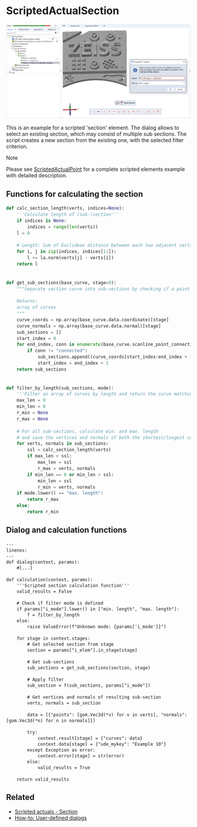 # ScriptedActualSection

![Scripted section element example](scripted_actual_section.png)

This is an example for a scripted 'section' element. The dialog allows to select an existing section, which may consist of multiple sub sections. The script creates a new section from the existing one, with the selected filter criterion.

> [!NOTE]
> Please see [ScriptedActualPoint](https://github.com/ZEISS/zeiss-inspect-app-examples/blob/main/AppExamples/scripted_actuals/ScriptedActualPoint/doc/Documentation.md) for a complete scripted elements example with detailed description.

## Functions for calculating the section

```python
def calc_section_length(verts, indices=None):
    '''Calculate length of (sub-)section'''
    if indices is None:
        indices = range(len(verts))
    l = 0

    # Length: Sum of Euclidean distance between each two adjacent vertices of the curve
    for i, j in zip(indices, indices[1:]):
        l += la.norm(verts[j] - verts[i])
    return l


def get_sub_sections(base_curve, stage=0):
    """Separate section curve into sub-sections by checking if a point is connected to another point

    Returns:
    array of curves
    """
    curve_coords = np.array(base_curve.data.coordinate)[stage]
    curve_normals = np.array(base_curve.data.normal)[stage]
    sub_sections = []
    start_index = 0
    for end_index, conn in enumerate(base_curve.scanline_point_connection):
        if conn != "connected":
            sub_sections.append((curve_coords[start_index:end_index + 1], curve_normals[start_index:end_index + 1]))
            start_index = end_index + 1
    return sub_sections


def filter_by_length(sub_sections, mode):
    '''Filter an array of curves by length and return the curve matching the filter criterion'''
    max_len = 0
    min_len = 0
    r_min = None
    r_max = None

    # For all sub-sections, calculate min. and max. length
    # and save the vertices and normals of both the shortest/longest curve
    for verts, normals in sub_sections:
        ssl = calc_section_length(verts)
        if max_len < ssl:
            max_len = ssl
            r_max = verts, normals
        if min_len == 0 or min_len > ssl:
            min_len = ssl
            r_min = verts, normals
    if mode.lower() == "max. length":
        return r_max
    else:
        return r_min
```    

## Dialog and calculation functions

```{code-block} python
---
linenos:
---
def dialog(context, params):
    #[...]

def calculation(context, params):
    '''Scripted section calculation function'''
    valid_results = False

    # Check if filter mode is defined
    if params["i_mode"].lower() in ["min. length", "max. length"]:
        f = filter_by_length
    else:
        raise ValueError(f"Unknown mode: {params['i_mode']}")

    for stage in context.stages:
        # Get selected section from stage
        section = params["i_elem"].in_stage[stage]

        # Get sub-sections
        sub_sections = get_sub_sections(section, stage)

        # Apply filter
        sub_section = f(sub_sections, params["i_mode"])

        # Get vertices and normals of resulting sub-section
        verts, normals = sub_section

        data = [{"points": [gom.Vec3d(*v) for v in verts], "normals": [gom.Vec3d(*n) for n in normals]}]

        try:
            context.result[stage] = {"curves": data}
            context.data[stage] = {"ude_mykey": "Example 10"}
        except Exception as error:
            context.error[stage] = str(error)
        else:
            valid_results = True

    return valid_results
```

## Related

* [Scripted actuals - Section](https://zeiss.github.io/zeiss-inspect-app-api/2025/python_api/scripted_elements_api.html#section)
* [How-to: User-defined dialogs](https://zeiss.github.io/zeiss-inspect-app-api/2025/howtos/python_api_introduction/user_defined_dialogs.html)
